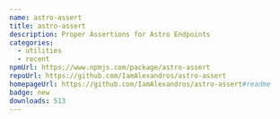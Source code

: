 ```yaml
---
name: astro-assert
title: astro-assert
description: Proper Assertions for Astro Endpoints
categories:
  - utilities
  - recent
npmUrl: https://www.npmjs.com/package/astro-assert
repoUrl: https://github.com/IamAlexandros/astro-assert
homepageUrl: https://github.com/IamAlexandros/astro-assert#readme
badge: new
downloads: 513
---
```

